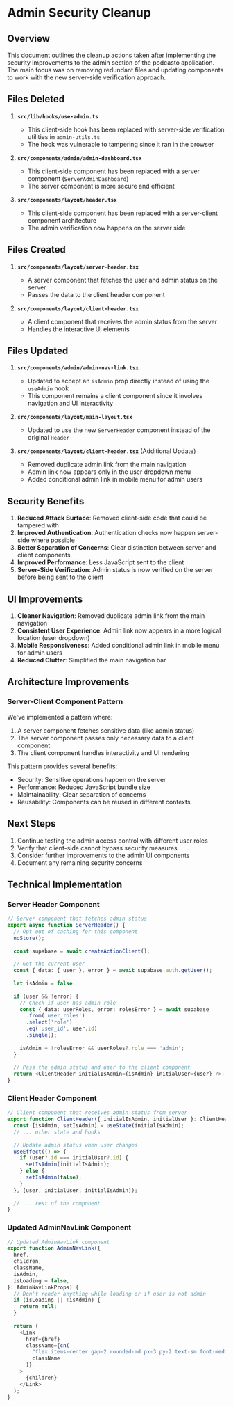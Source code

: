# Admin Security Cleanup

## Overview

This document outlines the cleanup actions taken after implementing the security improvements to the admin section of the podcasto application. The main focus was on removing redundant files and updating components to work with the new server-side verification approach.

## Files Deleted

1. **`src/lib/hooks/use-admin.ts`**
   - This client-side hook has been replaced with server-side verification utilities in `admin-utils.ts`
   - The hook was vulnerable to tampering since it ran in the browser

2. **`src/components/admin/admin-dashboard.tsx`**
   - This client-side component has been replaced with a server component (`ServerAdminDashboard`)
   - The server component is more secure and efficient

3. **`src/components/layout/header.tsx`**
   - This client-side component has been replaced with a server-client component architecture
   - The admin verification now happens on the server side

## Files Created

1. **`src/components/layout/server-header.tsx`**
   - A server component that fetches the user and admin status on the server
   - Passes the data to the client header component

2. **`src/components/layout/client-header.tsx`**
   - A client component that receives the admin status from the server
   - Handles the interactive UI elements

## Files Updated

1. **`src/components/admin/admin-nav-link.tsx`**
   - Updated to accept an `isAdmin` prop directly instead of using the `useAdmin` hook
   - This component remains a client component since it involves navigation and UI interactivity

2. **`src/components/layout/main-layout.tsx`**
   - Updated to use the new `ServerHeader` component instead of the original `Header`

3. **`src/components/layout/client-header.tsx`** (Additional Update)
   - Removed duplicate admin link from the main navigation
   - Admin link now appears only in the user dropdown menu
   - Added conditional admin link in mobile menu for admin users

## Security Benefits

1. **Reduced Attack Surface**: Removed client-side code that could be tampered with
2. **Improved Authentication**: Authentication checks now happen server-side where possible
3. **Better Separation of Concerns**: Clear distinction between server and client components
4. **Improved Performance**: Less JavaScript sent to the client
5. **Server-Side Verification**: Admin status is now verified on the server before being sent to the client

## UI Improvements

1. **Cleaner Navigation**: Removed duplicate admin link from the main navigation
2. **Consistent User Experience**: Admin link now appears in a more logical location (user dropdown)
3. **Mobile Responsiveness**: Added conditional admin link in mobile menu for admin users
4. **Reduced Clutter**: Simplified the main navigation bar

## Architecture Improvements

### Server-Client Component Pattern

We've implemented a pattern where:

1. A server component fetches sensitive data (like admin status)
2. The server component passes only necessary data to a client component
3. The client component handles interactivity and UI rendering

This pattern provides several benefits:

- Security: Sensitive operations happen on the server
- Performance: Reduced JavaScript bundle size
- Maintainability: Clear separation of concerns
- Reusability: Components can be reused in different contexts

## Next Steps

1. Continue testing the admin access control with different user roles
2. Verify that client-side cannot bypass security measures
3. Consider further improvements to the admin UI components
4. Document any remaining security concerns

## Technical Implementation

### Server Header Component

```typescript
// Server component that fetches admin status
export async function ServerHeader() {
  // Opt out of caching for this component
  noStore();
  
  const supabase = await createActionClient();
  
  // Get the current user
  const { data: { user }, error } = await supabase.auth.getUser();
  
  let isAdmin = false;
  
  if (user && !error) {
    // Check if user has admin role
    const { data: userRoles, error: rolesError } = await supabase
      .from('user_roles')
      .select('role')
      .eq('user_id', user.id)
      .single();
    
    isAdmin = !rolesError && userRoles?.role === 'admin';
  }
  
  // Pass the admin status and user to the client component
  return <ClientHeader initialIsAdmin={isAdmin} initialUser={user} />;
}
```

### Client Header Component

```typescript
// Client component that receives admin status from server
export function ClientHeader({ initialIsAdmin, initialUser }: ClientHeaderProps) {
  const [isAdmin, setIsAdmin] = useState(initialIsAdmin);
  // ... other state and hooks
  
  // Update admin status when user changes
  useEffect(() => {
    if (user?.id === initialUser?.id) {
      setIsAdmin(initialIsAdmin);
    } else {
      setIsAdmin(false);
    }
  }, [user, initialUser, initialIsAdmin]);
  
  // ... rest of the component
}
```

### Updated AdminNavLink Component

```typescript
// Updated AdminNavLink component
export function AdminNavLink({
  href,
  children,
  className,
  isAdmin,
  isLoading = false,
}: AdminNavLinkProps) {
  // Don't render anything while loading or if user is not admin
  if (isLoading || !isAdmin) {
    return null;
  }
  
  return (
    <Link 
      href={href} 
      className={cn(
        "flex items-center gap-2 rounded-md px-3 py-2 text-sm font-medium transition-colors hover:bg-accent hover:text-accent-foreground",
        className
      )}
    >
      {children}
    </Link>
  );
}